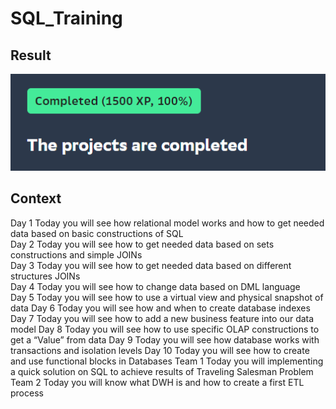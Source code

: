 # SQL_Training

## Result
![Result](./images/Result.png)

## Context

Day 1
  Today you will see how relational model works and how to get needed data based on basic constructions of SQL \
Day 2
  Today you will see how to get needed data based on sets constructions and simple JOINs \
Day 3
  Today you will see how to get needed data based on different structures JOINs \
Day 4
  Today you will see how to change data based on DML language \
Day 5
  Today you will see how to use a virtual view and physical snapshot of data
Day 6
  Today you will see how and when to create database indexes
Day 7
  Today you will see how to add a new business feature into our data model
Day 8
  Today you will see how to use specific OLAP constructions to get a “Value” from data
Day 9
  Today you will see how database works with transactions and isolation levels
Day 10
  Today you will see how to create and use functional blocks in Databases
Team 1
  Today you will implementing a quick solution on SQL to achieve results of Traveling Salesman Problem
Team 2
  Today you will know what DWH is and how to create a first ETL process
